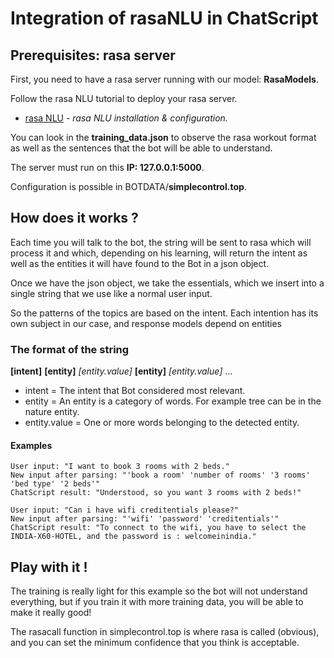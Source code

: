 # Integration of rasaNLU in ChatScript

## Prerequisites: rasa server

First, you need to have a rasa server running with our model: **RasaModels**.

Follow the rasa NLU tutorial to deploy your rasa server.

* [rasa NLU](http://rasa-nlu.readthedocs.io/en/stable/) - *rasa NLU installation & configuration.*

You can look in the **training_data.json** to observe the rasa workout format as well as the sentences that the bot will be able to understand.

The server must run on this **IP: 127.0.0.1:5000**.

Configuration is possible in BOTDATA/**simplecontrol.top**.

## How does it works ?

Each time you will talk to the bot, the string will be sent to rasa which will process it and which, depending on his learning, will return the intent as well as the entities it will have found to the Bot in a json object.

Once we have the json object, we take the essentials, which we insert into a single string that we use like a normal user input.

So the patterns of the topics are based on the intent.
Each intention has its own subject in our case, and response models depend on entities

### The format of the string

**[intent]** **[entity]** *[entity.value]* **[entity]** *[entity.value]* ...


* intent = The intent that Bot considered most relevant.
* entity = An entity is a category of words. For example tree can be in the nature entity.
* entity.value = One or more words belonging to the detected entity.

#### Examples

```
User input: "I want to book 3 rooms with 2 beds."
New input after parsing: "'book a room' 'number of rooms' '3 rooms' 'bed type' '2 beds'"
ChatScript result: "Understood, so you want 3 rooms with 2 beds!"
```

```
User input: "Can i have wifi creditentials please?"
New input after parsing: "'wifi' 'password' 'creditentials'"
ChatScript result: "To connect to the wifi, you have to select the INDIA-X60-HOTEL, and the password is : welcomeinindia."
```


## Play with it !

The training is really light for this example so the bot will not understand everything, but if you train it with more training data, you will be able to make it really good!

The rasacall function in simplecontrol.top is where rasa is called (obvious), and you can set the minimum confidence that you think is acceptable.
